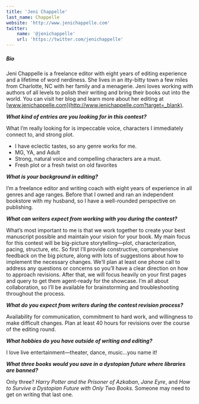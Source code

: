 ```yaml
---
title: 'Jeni Chappelle'
last_name: Chappelle
website: 'http://www.jenichappelle.com'
twitter:
    name: '@jenichappelle'
    url: 'https://twitter.com/jenichappelle'
---
```


##### Bio

Jeni Chappelle is a freelance editor with eight years of editing experience and a lifetime of word nerdiness. She lives in an itty-bitty town a few miles from Charlotte, NC with her family and a menagerie. Jeni loves working with authors of all levels to polish their writing and bring their books out into the world. You can visit her blog and learn more about her editing at [www.jenichappelle.com](http://www.jenichappelle.com?target=_blank).

***What kind of entries are you looking for in this contest?***

What I’m really looking for is impeccable voice, characters I immediately connect to, and strong plot.

 * I have eclectic tastes, so any genre works for me.
 * MG, YA, and Adult
 * Strong, natural voice and compelling characters are a must.
 * Fresh plot or a fresh twist on old favorites


***What is your background in editing?***

I’m a freelance editor and writing coach with eight years of experience in all genres and age ranges. Before that I owned and ran an independent bookstore with my husband, so I have a well-rounded perspective on publishing.

***What can writers expect from working with you during the contest?***

What’s most important to me is that we work together to create your best manuscript possible and maintain your vision for your book. My main focus for this contest will be big-picture storytelling—plot, characterization, pacing, structure, etc. So first I’ll provide constructive, comprehensive feedback on the big picture, along with lots of suggestions about how to implement the necessary changes. We’ll plan at least one phone call to address any questions or concerns so you’ll have a clear direction on how to approach revisions. After that, we will focus heavily on your first pages and query to get them agent-ready for the showcase. I’m all about collaboration, so I’ll be available for brainstorming and troubleshooting throughout the process.

***What do you expect from writers during the contest revision process?***

Availability for communication, commitment to hard work, and willingness to make difficult changes. Plan at least 40 hours for revisions over the course of the editing round.

***What hobbies do you have outside of writing and editing?***

I love live entertainment—theater, dance, music…you name it!

***What three books would you save in a dystopian future where libraries are banned?***

Only three? _Harry Potter and the Prisoner of Azkaban_, _Jane Eyre_, and _How to Survive a Dystopian Future with Only Two Books_. Someone may need to get on writing that last one.